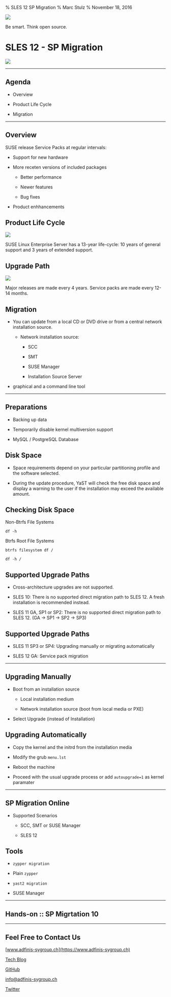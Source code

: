 % SLES 12 SP Migration
% Marc Stulz
% November 18, 2016

![](static/adfinis_sygroup_logo.png)

Be smart. Think open source.

# SLES 12 - SP Migration

![](static/sles12.png)

---

## Agenda

* Overview

* Product Life Cycle

* Migration

---

## Overview

SUSE release Service Packs at regular intervals:

* Support for new hardware

* More receten versions of included packages

    * Better performance

    * Newer features

    * Bug fixes

* Product enhhancements

## Product Life Cycle

![](static/lifecycle2.png)

SUSE Linux Enterprise Server has a 13-year life-cycle: 10 years of general support and 3 years of extended support.

## Upgrade Path

![](static/upgrade_path.png)

Major releases are made every 4 years. Service packs are made every 12-14 months.

## Migration

* You can update from a local CD or DVD drive or from a central network installation source.

    * Network installation source:

        * SCC

        * SMT

        * SUSE Manager

        * Installation Source Server

*  graphical and a command line tool

---

## Preparations

* Backing up data

* Temporarily disable kernel multiversion support

* MySQL / PostgreSQL Database

## Disk Space

* Space requirements depend on your particular partitioning profile and the software selected.

* During the update procedure, YaST will check the free disk space and display a warning to the user if the installation may exceed the available amount.

## Checking Disk Space

Non-Btrfs File Systems

```text
df -h
```

Btrfs Root File Systems

```text
btrfs filesystem df /

df -h /
```

## Supported Upgrade Paths

* Cross-architecture upgrades are not supported.

* SLES 10: There is no supported direct migration path to SLES 12. A fresh installation is recommended instead.

* SLES 11 GA, SP1 or SP2: There is no supported direct migration path to SLES 12. (GA -> SP1 -> SP2 -> SP3)

## Supported Upgrade Paths

* SLES 11 SP3 or SP4: Upgrading manually or migrating automatically

* SLES 12 GA: Service pack migration

---

## Upgrading Manually

* Boot from an installation source

    * Local installation medium

    * Network installation source (boot from local media or PXE)

* Select Upgrade (instead of Installation)

## Upgrading Automatically

* Copy the kernel and the initrd from the installation media

* Modify the grub `menu.lst`

* Reboot the machine

* Proceed with the usual upgrade process or add `autoupgrade=1` as kernel paramater

---

## SP Migration Online

* Supported Scenarios

    * SCC, SMT or SUSE Manager

    * SLES 12

## Tools

* `zypper migration`

* Plain `zypper`

* `yast2 migration`

* SUSE Manager

---

## Hands-on :: SP Migrtation 10

---

## Feel Free to Contact Us

[www.adfinis-sygroup.ch](https://www.adfinis-sygroup.ch)

[Tech Blog](https://www.adfinis-sygroup.ch/blog)

[GitHub](https://github.com/adfinis-sygroup)

<info@adfinis-sygroup.ch>

[Twitter](https://twitter.com/adfinissygroup)
